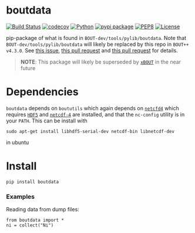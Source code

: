 # boutdata

[![Build Status](https://travis-ci.org/boutproject/boutdata.svg?branch=master)](https://travis-ci.org/boutproject/boutdata)
[![codecov](https://codecov.io/gh/boutproject/boutdata/branch/master/graph/badge.svg)](https://codecov.io/gh/boutproject/boutdata)
[![Python](https://img.shields.io/badge/python->=3.6-blue.svg)](https://www.python.org/)
[![pypi package](https://badge.fury.io/py/boutdata.svg)](https://pypi.org/project/boutdata/)
[![PEP8](https://img.shields.io/badge/code%20style-PEP8-brightgreen.svg)](https://www.python.org/dev/peps/pep-0008/)
[![License](https://img.shields.io/badge/license-LGPL--3.0-blue.svg)](https://github.com/boutproject/boutdata/blob/master/LICENSE)

pip-package of what is found in `BOUT-dev/tools/pylib/boutdata`. Note that
`BOUT-dev/tools/pylib/boutdata` will likely be replaced by this repo in `BOUT++ v4.3.0`.
See [this issue](https://github.com/boutproject/BOUT-dev/issues/1347),
[this pull request](https://github.com/boutproject/BOUT-dev/pull/1766) and
[this pull request](https://github.com/boutproject/BOUT-dev/pull/1740) for details.

> **NOTE**: This package will likely be superseded by
> [`xBOUT`](https://github.com/boutproject/xBOUT) in the near future

# Dependencies

`boutdata` depends on `boututils` which again depends on
[`netcfd4`](https://github.com/Unidata/netcdf4-python) which requires
[`HDF5`](https://www.h5py.org) and
[`netcdf-4`](https://github.com/Unidata/netcdf-c/releases) are installed, and that the
`nc-config` utility is in your `PATH`. This can be install with

```
sudo apt-get install libhdf5-serial-dev netcdf-bin libnetcdf-dev
```

in ubuntu

# Install

`pip install boutdata`

### Examples

Reading data from dump files:

```
from boutdata import *
ni = collect("Ni")
```
